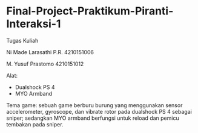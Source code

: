 # Final-Project-Praktikum-Piranti-Interaksi-1
Tugas Kuliah 

Ni Made Larasathi P.R.  4210151006

M. Yusuf Prastomo       4210151012

Alat:
- Dualshock PS 4
- MYO Armband

Tema game: 
sebuah game berburu burung yang menggunakan sensor accelerometer, gyroscope, dan vibrate rotor pada dualshock PS 4 sebagai sniper; sedangkan MYO armband berfungsi untuk reload dan pemicu tembakan pada sniper.  

